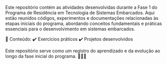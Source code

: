 Este repositório contém as atividades desenvolvidas durante a Fase 1 do Programa de Residência em Tecnologia de Sistemas Embarcados. Aqui estão reunidos códigos, experimentos e documentações relacionadas às etapas iniciais do programa, abordando conceitos fundamentais e práticas essenciais para o desenvolvimento em sistemas embarcados.

💾 Conteúdo:
✔️ Exercícios práticos
✔️ Projetos desenvolvidos


Este repositório serve como um registro do aprendizado e da evolução ao longo da fase inicial do programa. 🔧📡💡

